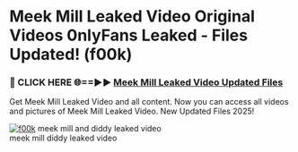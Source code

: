 # Meek Mill Leaked Video Original Videos 0nlyFans Leaked - Files Updated! (f00k)

<h3>🔴 CLICK HERE 🌐==►► <a href="https://tinyurl.com/ms9xzufz" rel="nofollow">Meek Mill Leaked Video Updated Files</a></h3>

Get Meek Mill Leaked Video and all content. Now you can access all videos and pictures of Meek Mill Leaked Video. New Updated Files 2025!

[![f00k](https://i.imgur.com/PQ7UWWw.gif)](https://tinyurl.com/ms9xzufz)
meek mill and diddy leaked video<br>
meek mill diddy leaked video